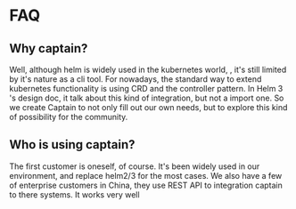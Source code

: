 #  FAQ

## Why captain?

Well, although helm is widely used in the kubernetes world, , it's still limited by it's nature as a cli tool. For 
nowadays, the standard way to extend kubernetes functionality is using CRD and the controller pattern. In Helm 3 's design 
doc, it talk about this kind of integration, but not a import one. So we create Captain to not only fill out our own needs,
but to explore this kind of possibility for the community.


## Who is using captain?
The first customer is oneself, of course. It's been widely used in our environment, and replace helm2/3 for the most cases. 
We also have a few of enterprise customers in China, they use REST API to integration captain to there systems. It works 
very well

 

